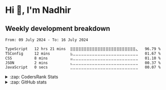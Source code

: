 # Hi 👋, I'm Nadhir

## Weekly development breakdown

<!--START_SECTION:waka-->

```txt
From: 09 July 2024 - To: 16 July 2024

TypeScript   12 hrs 21 mins  ⣿⣿⣿⣿⣿⣿⣿⣿⣿⣿⣿⣿⣿⣿⣿⣿⣿⣿⣿⣿⣿⣿⣿⣿⣄   96.79 %
TSConfig     12 mins         ⣦⣀⣀⣀⣀⣀⣀⣀⣀⣀⣀⣀⣀⣀⣀⣀⣀⣀⣀⣀⣀⣀⣀⣀⣀   01.67 %
CSS          8 mins          ⣤⣀⣀⣀⣀⣀⣀⣀⣀⣀⣀⣀⣀⣀⣀⣀⣀⣀⣀⣀⣀⣀⣀⣀⣀   01.10 %
JSON         2 mins          ⣄⣀⣀⣀⣀⣀⣀⣀⣀⣀⣀⣀⣀⣀⣀⣀⣀⣀⣀⣀⣀⣀⣀⣀⣀   00.37 %
JavaScript   0 secs          ⣀⣀⣀⣀⣀⣀⣀⣀⣀⣀⣀⣀⣀⣀⣀⣀⣀⣀⣀⣀⣀⣀⣀⣀⣀   00.07 %
```

<!--END_SECTION:waka-->

<details>
  <summary>:zap: CodersRank Stats</summary>
  <p align="center">
    <img align="center"
      src="https://cr-ss-service.azurewebsites.net/api/ScreenShot?widget=summary&username=nadhirxz&badges=3&branding=false&show-avatar=false&style=--header-bg-color:%23000;--border-radius:0px"
    />
  </p>
</details>

<details>
  <summary>:zap: GitHub stats</summary>
  <p align="center">
    <img align="center" width="45%" src="https://github-readme-stats.vercel.app/api?username=nadhirxz&theme=dark&show_icons=true&include_all_commits=true&count_private=true" />
    <img align="center" width="45%" src="https://github-readme-streak-stats.herokuapp.com/?user=nadhirxz&theme=dark&date_format=d%2fm%2FY" />
  </p>
</details>


